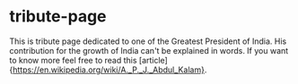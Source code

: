 # tribute-page
This is tribute page dedicated to one of the Greatest President of India. His contribution for the growth of India can't be explained in words.
If you want to know more feel free to read this [article]{https://en.wikipedia.org/wiki/A._P._J._Abdul_Kalam}.
